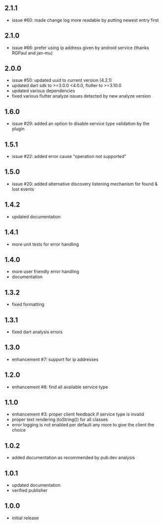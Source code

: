 ## 2.1.1

* issue #60: made change log more readable by putting newest entry first

## 2.1.0

* issue #66: prefer using ip address given by android service (thanks RGPaul and jan-mu)

## 2.0.0

* issue #50: updated uuid to current version (4.2.1)
* updated dart sdk to >=3.0.0 <4.0.0, flutter to >=3.10.0
* updated various dependencies
* fixed various flutter analyze issues detected by new analyze version

## 1.6.0

* issue #29: added an option to disable service type validation by the plugin

## 1.5.1

* issue #22: added error cause "operation not supported"

## 1.5.0

* issue #20: added alternative discovery listening mechanism for found & lost events

## 1.4.2

* updated documentation

## 1.4.1

* more unit tests for error handling

## 1.4.0

* more user friendly error handling
* documentation

## 1.3.2

* fixed formatting

## 1.3.1

* fixed dart analysis errors

## 1.3.0

* enhancement #7: support for ip addresses

## 1.2.0

* enhancement #8: find all available service type

## 1.1.0

* enhancement #3: proper client feedback if service type is invalid
* proper text rendering (toString()) for all classes
* error logging is not enabled per default any more to give the client the choice

## 1.0.2

* added documentation as recommended by pub.dev analysis

## 1.0.1

* updated documentation
* verified publisher

## 1.0.0

* initial release
